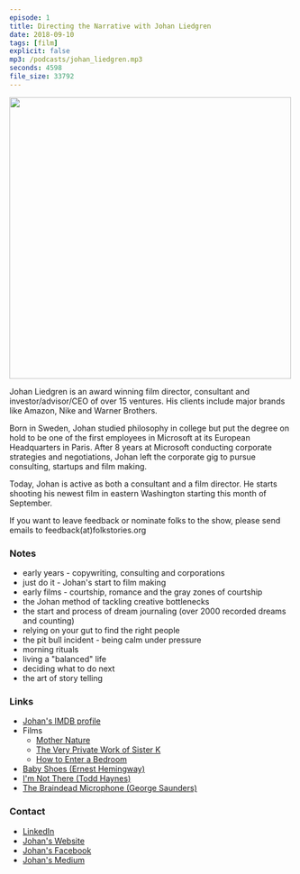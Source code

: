 ```yaml
---
episode: 1
title: Directing the Narrative with Johan Liedgren
date: 2018-09-10
tags: [film]
explicit: false
mp3: /podcasts/johan_liedgren.mp3
seconds: 4598
file_size: 33792
---
```

<style>
.profile {
    height: 500px;
}
</style>

<img src="https://static1.squarespace.com/static/56b10adc37013bf290225e83/t/581f7ec4e4fcb51e9e15d985/1478459084927/?format=750w" class="profile">

Johan Liedgren is an award winning film director, consultant and investor/advisor/CEO of over 15 ventures. His clients include major brands like Amazon, Nike and Warner Brothers.

Born in Sweden, Johan studied philosophy in college but put the degree on hold to be one of the first employees in Microsoft at its European Headquarters in Paris. After 8 years at Microsoft conducting corporate strategies and negotiations, Johan left the corporate gig to pursue consulting, startups and film making.

Today, Johan is active as both a consultant and a film director. He starts shooting his newest film in eastern Washington starting this month of September.

If you want to leave feedback or nominate folks to the show, please send emails to feedback(at)folkstories.org

### Notes
- early years - copywriting, consulting and corporations
- just do it - Johan's start to film making
- early films - courtship, romance and the gray zones of courtship
- the Johan method of tackling creative bottlenecks
- the start and process of dream journaling (over 2000 recorded dreams and counting)
- relying on your gut to find the right people
- the pit bull incident - being calm under pressure
- morning rituals
- living a "balanced" life
- deciding what to do next
- the art of story telling

### Links
- [Johan's IMDB profile](https://www.imdb.com/name/nm2259749/)
- Films
    - [Mother Nature](https://www.imdb.com/title/tt2304831/)
    - [The Very Private Work of Sister K](https://www.imdb.com/title/tt4531984/)
    - [How to Enter a Bedroom](https://www.imdb.com/title/tt1297930/)
- [Baby Shoes (Ernest Hemingway)](https://en.wikipedia.org/wiki/For_sale:_baby_shoes,_never_worn)
- [I'm Not There (Todd Haynes)](https://www.imdb.com/title/tt0368794/)
- [The Braindead Microphone (George Saunders)](https://amzn.to/2obWWTZ)

### Contact
- [LinkedIn](https://www.linkedin.com/in/johan-liedgren-5461443a/)
- [Johan's Website](http://www.liedgren.com/)
- [Johan's Facebook](https://www.facebook.com/johan.liedgren)
- [Johan's Medium](https://medium.com/@johan_38106)

